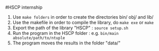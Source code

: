 #HSCP internship 


1. Use `make folders` in order to create the directories bin/ obj/ and lib/ 
2. Use the makefile in order to compile the library, do `make exe` or `make`
3. Export the path of the library "HSCP" : `source setup.sh` 
4. Run the program in the HSCP folder : e.g. `bin/main absolute/path/to/ntuple`
5. The program moves the results in the folder "data/"
